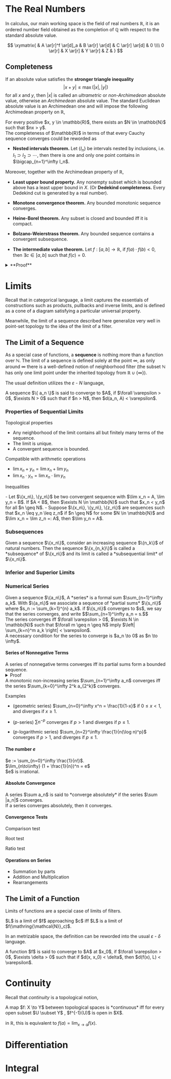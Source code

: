 # The Real Numbers

In calculus, our main working space is the field of real numbers
$\mathbb{R}$, it is an ordered number field obtained as the completion
of $\mathbb{Q}$ with respect to the standard absolute value.

$$
\xymatrix{
& A \ar[r]^f \ar[d]_a & B \ar[r] \ar[d] & C \ar[r] \ar[d] & 0 \\\\
0 \ar[r] & X \ar[r] & Y \ar[r] & Z &
}
$$

## Completeness

If an absolute value satisfies the **stronger triangle inequality**
$$|x + y| \leq \max (|x|, |y|)$$ for all $x$ and $y$, then $|x|$ is
called an *ultrametric* or *non-Archimedean* absolute value, otherwise
an *Archimedean* absolute value. The standard Euclidean absolute value
is an Archimedean one and will impose the following Archimedean property
on $\mathbb{R}$,

<div class="theorem">
For every positive $x, y \in \mathbb{R}$, there exists an
$N \in \mathbb{N}$ such that $nx > y$.
</div>


<div class="theorem">
The completeness of $\mathbb{R}$ in terms of that every Cauchy sequence converges could be reworded as

-   **Nested intervals theorem.** Let $\{ I_n \}$ be intervals nested by
    inclusions, i.e. $I_1 \supset I_2 \supset \cdots$, then there is one
    and only one point contains in $\bigcap_{n=1}^\infty I_n$.

Moreover, together with the Archimedean property of $\mathbb{R}$,

-   **Least upper bound property.** Any nonempty subset which is bounded
    above has a least upper bound in $X$. (Or **Dedekind completeness.**
    Every Dedekind cut is generated by a real number).

-   **Monotone convergence theorem.** Any bounded monotonic sequence
    converges.

-   **Heine-Borel theorem.** Any subset is closed and bounded iff it is
    compact.

-   **Bolzano-Weierstrass theorem.** Any bounded sequence contains a
    convergent subsequence.

-   **The intermediate value theorem.** Let $f: [a, b] \to \mathbb{R}$,
    if $f(a) \cdot f(b) < 0$, then $\exists c \in [a, b]$ such that
    $f(c) = 0$.
</div>

<details class="proof">
<summary>**Proof**</summary>
pass
</details>

# Limits

Recall that in categorical language, a limit captures the essentials of
constructions such as products, pullbacks and inverse limits, and is
defined as a cone of a diagram satisfying a particular universal
property.

Meanwhile, the limit of a sequence described here generalize very well
in point-set topology to the idea of the limit of a filter.

## The Limit of a Sequence

As a special case of functions, a **sequence** is nothing more than a
function over $\mathbb{N}$. The limit of a sequence is defined solely at
the point $\infty$, as only around $\infty$ there is a well-defined
notion of neighborhood filter (the subset $\mathbb{N}$ has only one
limit point under the inherited topology from
$\mathbb{R} \cup \{ \infty \}$).

The usual definition utilizes the $\varepsilon$ - $N$ language,

<div class="definition">
A sequence $\{ a_n \}$ is said to converge to $A$, if
$\forall \varepsilon > 0$, $\exists N > 0$ such that if $n > N$, then
$d(a_n, A) < \varepsilon$.
</div>

### Properties of Sequential Limits

Topological properties

<div class="theorem">

-   Any neighborhood of the limit contains all but finitely many terms
    of the sequence.
-   The limit is unique.
-   A convergent sequence is bounded.

</div>

Compatible with arithmetic operations

<div class="theorem">

-   $\lim x_n + y_n = \lim x_n + \lim y_n$
-   $\lim x_n \cdot y_n = \lim x_n \cdot \lim y_n$

</div>

Inequalities

<div class="theorem">
-   Let $\{x_n\}, \{y_n\}$ be two convergent sequence with
    $\lim x_n = A, \lim y_n = B$. If $A < B$, then
    $\exists N \in \mathbb{N}$ such that $x_n < y_n$ for all $n \geq N$.
-   Suppose $\{x_n\}, \{y_n\}, \{z_n\}$ are sequences such that
    $x_n \leq y_n \leq z_n$ if $n \geq N$ for some $N \in \mathbb{N}$
    and $\lim x_n = \lim z_n =: A$, then $\lim y_n = A$.
</div>

### Subsequences

<div class="definition">
Given a sequence $\{x_n\}$, consider an increasing sequence $\{n_k\}$ of
natural numbers. Then the sequence $\{x_{n_k}\}$ is called a
*subsequence* of $\{x_n\}$ and its limit is called a *subsequential
limit* of $\{x_n\}$.
</div>

### Inferior and Superior Limits

### Numerical Series

<div class="definition">
Given a sequence $\{a_n\}$, A *series* is a formal sum $\sum_{n=1}^\infty a_k$. With $\{a_n\}$ we associate a sequence of *partial sums* $\{s_n\}$ where $s_n := \sum_{k=1}^{n} a_k$. if $\{s_n\}$ converges to $s$, we say that the series converges, and write $$\sum_{n=1}^\infty a_n = s.$$
</div>

<div class="theorem">
The series converges iff $\forall \varepsilon > 0$,
$\exists N \in \mathbb{N}$ such that $\forall m \geq n \geq N$ imply
$\left| \sum_{k=n}^m a_k \right| < \varepsilon$.
</div>

<div class="corollary">
A necessary condition for the series to converge is $a_n \to 0$ as
$n \to \infty$.
</div>

#### Series of Nonnegative Terms

<div class="theorem">
A series of nonnegative terms converges iff its partial sums form a
bounded sequence.
</div>

<details class="proof">
<summary>Proof</summary>
As the partial sums form a monotonic non-decreasing sequence. Then by [Monotone Convergence Theorem](#7B6EF184-23B7-47F2-9FC6-46AF4C754638).
</details>

<div class="theorem">
A monotonic non-increasing series $\sum_{n=1}^\infty a_n$ converges
iff the series $\sum_{k=0}^\infty 2^k a_{2^k}$ converges.
</div>

Examples

<div class="example">

-   (geometric series) $\sum_{n=0}^\infty x^n = \frac{1}{1-x}$ if $0 \leq x < 1$, and diverges if $x \geq 1$.

-   ($p$-series) $\sum n^{-p}$ converges if $p > 1$ and diverges if $p \leq 1$.

-   ($p$-logarithmic series) $\sum_{n=2}^\infty \frac{1}{n(\log n)^p}$ converges if $p > 1$, and diverges if $p \leq 1$.

</div>

#### The number $e$

<div class="definition">
$e := \sum_{n=0}^\infty \frac{1}{n!}$.
</div>

<div class="theorem">
$\lim_{n\to\infty} (1 + \frac{1}{n})^n = e$
</div>

<div class="theorem">
$e$ is irrational.
</div>

#### Absolute Convergence

<div class="definition">
A series $\sum a_n$ is said to *converge absolutely* if the series
$\sum |a_n|$ converges.
</div>

<div class="theorem">
If a series converges absolutely, then it converges.
</div>

#### Convergence Tests

Comparison test
	
Root test
		
Ratio test

#### Operations on Series

-   Summation by parts
-   Addition and Multiplication
-   Rearrangements

## The Limit of a Function

Limits of functions are a special case of limits of filters.

<div class="definition">
$L$ is a limit of $f$ approaching $c$ iff $L$ is a limit of
$f(\mathring{\mathcal{N}}_c)$.
</div>

In an metrizable space, the definition can be reworded into the usual
$\varepsilon$ - $\delta$ language.

<div class="definition">
A function $f$ is said to converge to $A$ at $x_0$, if
$\forall \varepsilon > 0$, $\exists \delta > 0$ such that if
$d(x, x_0) < \delta$, then $d(f(x), L) < \varepsilon$.
</div>

# Continuity

Recall that *continuity* is a topological notion,

<div class="definition">
A map $f: X \to Y$ between topological spaces is *continuous* iff for
every open subset $U \subset Y$ , $f^{-1}(U)$ is open in $X$.
</div>

in $\mathbb{R}$, this is equivalent to $f(a) = \lim_{x\to a} f(x)$.

# Differentiation

# Integral
